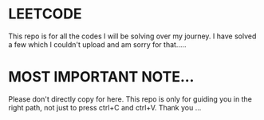 # LEETCODE
This repo is for all the codes I will be solving over my journey. I have solved a few which I couldn't upload and am sorry for that.....



# MOST IMPORTANT NOTE...
Please don't directly copy for here. This repo is only for guiding you in the right path, not just to press ctrl+C and ctrl+V. Thank you ...

